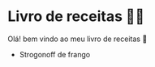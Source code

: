 # Livro de receitas :woman_cook:



Olá! bem vindo ao meu livro de receitas :wave:

- Strogonoff de frango